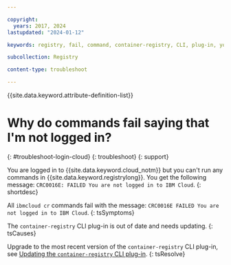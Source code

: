 ```yaml
---

copyright:
  years: 2017, 2024
lastupdated: "2024-01-12"

keywords: registry, fail, command, container-registry, CLI, plug-in, you are not logged in to IBM Cloud, failed, CRC0016E

subcollection: Registry

content-type: troubleshoot

---
```


{{site.data.keyword.attribute-definition-list}}

# Why do commands fail saying that I'm not logged in?
{: #troubleshoot-login-cloud}
{: troubleshoot}
{: support}

You are logged in to {{site.data.keyword.cloud_notm}} but you can't run any commands in {{site.data.keyword.registrylong}}. You get the following message: `CRC0016E: FAILED You are not logged in to IBM Cloud`.
{: shortdesc}

All `ibmcloud cr` commands fail with the message: `CRC0016E FAILED You are not logged in to IBM Cloud`.
{: tsSymptoms}

The `container-registry` CLI plug-in is out of date and needs updating.
{: tsCauses}

Upgrade to the most recent version of the `container-registry` CLI plug-in, see [Updating the `container-registry` CLI plug-in](/docs/Registry?topic=Registry-registry_setup_cli_namespace#registry_cli_update).
{: tsResolve}
